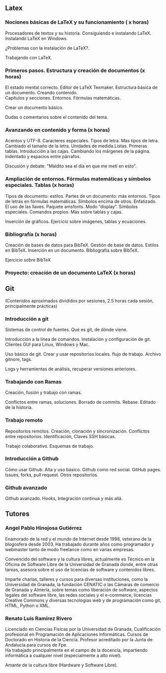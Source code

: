 ## Latex


### Nociones básicas de LaTeX y su funcionamiento ( x horas)

Procesadores de textos y su historia. Consiguiendo e instalando LaTeX. Instalando LaTeX en Windows.  
  
¿Problemas con la instalación de LaTeX?.  
  
Trabajando con LaTeX.  


### Primeros pasos. Estructura y creación de documentos (x horas)

El estado mental correcto. Editor de LaTeX Texmaker. Estructura básica de un documento. Creando contenido.  
Capítulos y secciones. Entornos. Fórmulas matemáticas.  
  
Crear un documento básico.  
  
Dudas o comentarios sobre el contenido del tema.


### Avanzando en contenido y forma (x horas)

Acentos y UTF-8. Caracteres especiales. Tipos de letra. Más tipos de letra. Cambiado el tamaño de la letra. Unidades de medida.Listas. Primeras tablas. Introducción a las cajas. Cambiando los márgenes de la página. Indentado y espacios entre párrafos. 
  
Discusión y debate: "Maldito sea el día en que me metí en esto".


### Ampliación de entornos. Fórmulas matemáticas y símbolos especiales. Tablas (x horas)

Tipos de documento: estilos. Partes de un documento: más entornos. Tipos de letras en fórmulas matemáticas. Símbolos encima de otros. Enfatizado. El uso de las llaves. Paquete amsfonts. Modo “display”. Símbolos especiales. Comandos propios. Más sobre tablas y cajas.  
  
Inserción de gráficos. Ejercicio sobre imágenes, tablas y ecuaciones. 


### Bibliografía (x horas)

Creación de bases de datos para BibTeX. Gestión de base de datos. Estilos en BibTeX. Inserción en un documento. Bibliografía sobre BibTeX.  
  
Ejercicio sobre BibTeX

### Proyecto: creación de un documento LaTeX (x horas)



## Git

(Contenidos aproximados divididos por sesiones, 2.5 horas cada sesión, principalmente prácticas)


### Introducción a git

Sistemas de control de fuentes. Qué es git, de dónde viene.

Introducción a la línea de comandos. Instalación y configuración de git. Clientes GUI para Linux, Windows y Mac.

Uso básico de git. Crear y usar repositorios locales. flujo de trabajo. Archivo gitnore, tags.

Logs y herramientas de análisis, recuperar versiones anteriores.


### Trabajando con Ramas

Creación, fusión y trabajo con ramas.

Conflictos entre ramas, soluciones. Borrado de commits. Rebase. Editado de la historia.


### Trabajo remoto

Repositorios remotos. Creación, clonación y sincronización. Conflictos entre repositorios. Identificación, Claves SSH básicas.

Trabajo colaborativo. Esquemas de trabajo.


### Introducción a Github

Cómo usar Github. Alta y uso básico. Github como red social. GitHub pages. Issues, forks, pull request. Otros repositorios.


### Github avanzado

Github avanzado. Hooks, Integración continua y más allá.



## Tutores


### Angel Pablo Hinojosa Gutiérrez

Enamorado de la red y el mundo de Internet desde 1998, veterano de la blogosfera desde 2003. Ha trabajado durante años como programador y webmaster tanto de modo freelance como en varias empresas.

Convencido del software y la cultura libres, actualmente es Técnico en la Oficina de Software Libre de la Universidad de Granada donde, entre otras tareas, asesora sobre el uso de licencias de software y contenidos libres.

Imparte charlas, talleres y cursos para diversas instituciones, como la Universidad de Granada, la fundación CENATIC o las Cámaras de comercio de Granada y Almería, sobre temas como liberación de software, aspectos legales del software libre, las redes sociales y el e-commerce, licencias Creative Commons y diversas tecnologías web y de programación como git, HTML, Python o XML.


### Renato Luis Ramírez Rivero

Licenciado en Ciencias Físicas por la Universidad de Granada, Cualificación profesional en Programación de Aplicaciones Informáticas. Cursos de Doctorado en Historia de la Ciencia. Profesor acreditado por la Junta de Andalucía para cursos de Fpe.   
Ha trabajado principalmente en el campo de la docencia, impartiendo informática a cualquier nivel (especialmente a alto nivel).    
    
Amante de la cultura libre (Hardware y Software Libre).


